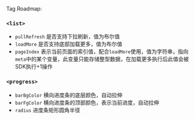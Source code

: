 Tag Roadmap:

### `<list>`

- `pullRefresh` 是否支持下拉刷新，值为布尔值
- `loadMore` 是否支持底部加载更多，值为布尔值
- `pageIndex` 表示当前页面的索引值，配合`loadMore`使用，值为字符串，指向`meta`中的某个变量，此变量只能存储整型数据，在加载更多执行后此值会被SDK执行+1操作

### `<progress>`

- `barBgColor` 横向进度条的底层颜色，自动拉伸
- `barFgColor` 横向进度条的顶部颜色，表示当前进度，自动拉伸
- `radius` 进度条矩形圆角半径
